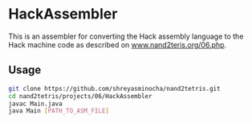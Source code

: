 # HackAssembler

This is an assembler for converting the Hack 
assembly language to the Hack machine code as described on 
www.nand2teris.org/06.php.

## Usage

```bash
git clone https://github.com/shreyasminocha/nand2tetris.git
cd nand2tetris/projects/06/HackAssembler
javac Main.java
java Main [PATH_TO_ASM_FILE]
```

